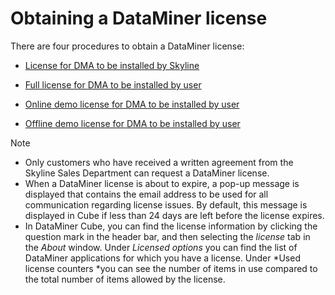 # Obtaining a DataMiner license

There are four procedures to obtain a DataMiner license:

- [License for DMA to be installed by Skyline](License_for_DMA_to_be_installed_by_Skyline.md)

- [Full license for DMA to be installed by user](Full_license_for_DMA_to_be_installed_by_user.md)

- [Online demo license for DMA to be installed by user](Online_demo_license_for_DMA_to_be_installed_by_user.md)

- [Offline demo license for DMA to be installed by user](Offline_demo_license_for_DMA_to_be_installed_by_user.md)

> [!NOTE]
> -  Only customers who have received a written agreement from the Skyline Sales Department can request a DataMiner license.
> -  When a DataMiner license is about to expire, a pop-up message is displayed that contains the email address to be used for all communication regarding license issues. By default, this message is displayed in Cube if less than 24 days are left before the license expires.
> -  In DataMiner Cube, you can find the license information by clicking the question mark in the header bar, and then selecting the *license* tab in the *About* window. Under *Licensed options* you can find the list of DataMiner applications for which you have a license. Under *Used license counters *you can see the number of items in use compared to the total number of items allowed by the license.
>
